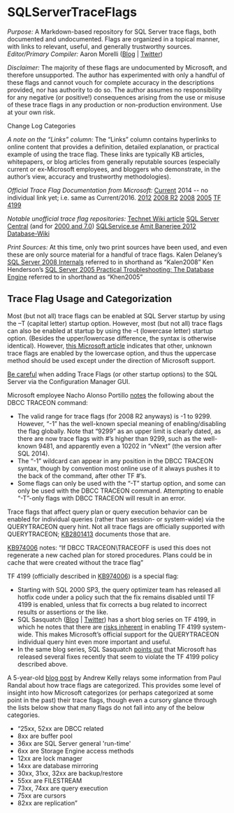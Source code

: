 # SQLServerTraceFlags

*Purpose:* A Markdown-based repository for SQL Server trace flags, both documented and undocumented. Flags are organized in a topical manner, with links to relevant, useful, and generally trustworthy sources.
*Editor/Primary Compiler:* Aaron Morelli ([Blog](http://sqlcrossjoin.wordpress.com/) | [Twitter](https://twitter.com/sqlcrossjoin))

*Disclaimer:* The majority of these flags are undocumented by Microsoft, and therefore unsupported. The author has experimented with only a handful of these flags and cannot vouch for complete accuracy in the descriptions provided, nor has authority to do so. The author assumes no responsibility for any negative (or positive!) consequences arising from the use or misuse of these trace flags in any production or non-production environment. Use at your own risk.

Change Log
Categories

*A note on the “Links” column:*
The “Links” column contains hyperlinks to online content that provides a definition, detailed explanation, or practical example of using the trace flag. These links are typically KB articles, whitepapers, or blog articles from generally reputable sources (especially current or ex-Microsoft employees, and bloggers who demonstrate, in the author’s view, accuracy and trustworthy methodologies).

*Official Trace Flag Documentation from Microsoft:* 
[Current](http://technet.microsoft.com/en-us/library/ms188396.aspx)
2014 -- no individual link yet; i.e. same as Current/2016.
[2012](http://technet.microsoft.com/en-us/library/ms188396(v=sql.110).aspx)
[2008 R2](http://technet.microsoft.com/en-us/library/ms188396(v=sql.105).aspx)
[2008](http://technet.microsoft.com/en-us/library/ms188396(v=sql.100).aspx)
[2005](http://technet.microsoft.com/en-us/library/ms188396(v=sql.90).aspx)
[TF 4199](http://support.microsoft.com/kb/974006)

*Notable unofficial trace flag repositories:*
[Technet Wiki article](http://social.technet.microsoft.com/wiki/contents/articles/13105.trace-flags-in-sql-server.aspx)
[SQL Server Central](http://www.sqlservercentral.com/articles/trace+flags/70131/) (and for [2000 and 7.0](http://www.sqlservercentral.com/articles/Monitoring/traceflags/737/))
[SQLService.se](http://sqlservice.se/sv/start/blogg/updated-microsoft-sql-server-trace-flag-list.aspx)
[Amit Banerjee 2012](http://troubleshootingsql.com/2014/01/20/sql-server-2012-trace-flags/)
[Database-Wiki](http://database-wiki.com/2012/10/20/documented-sql-server-trace-flags-use-them-cautiously/)

*Print Sources:*
At this time, only two print sources have been used, and even these are only source material for a handful of trace flags. 
Kalen Delaney’s [SQL Server 2008 Internals](https://www.amazon.com/Microsoft%C2%AE-Server%C2%AE-Internals-Developer-Reference/dp/0735626243/ref=sr_1_2?ie=UTF8&qid=1477503776&sr=8-2&keywords=Kalen+Delaney+2008) referred to in shorthand as “Kalen2008”
Ken Henderson’s [SQL Server 2005 Practical Troubleshooting: The Database Engine](https://www.amazon.com/SQL-Server-2005-Practical-Troubleshooting/dp/0321447743/ref=sr_1_1?ie=UTF8&qid=1477503810&sr=8-1&keywords=Ken+Henderson+2005) referred to in shorthand as “Khen2005”

## Trace Flag Usage and Categorization
Most (but not all) trace flags can be enabled at SQL Server startup by using the –T (capital letter) startup option. However, most (but not all) trace flags can also be enabled at startup by using the –t (lowercase letter) startup option. (Besides the upper/lowercase difference, the syntax is otherwise identical). However, [this Microsoft article](http://technet.microsoft.com/en-us/library/ms190737.aspx) indicates that other, unknown trace flags are enabled by the lowercase option, and thus the uppercase method should be used except under the direction of Microsoft support.

[Be careful](http://blogs.msdn.com/b/psssql/archive/2010/02/19/did-you-start-your-sql-server-engine-correctly.aspx) when adding Trace Flags (or other startup options) to the SQL Server via the Configuration Manager GUI.

Microsoft employee Nacho Alonso Portillo [notes](http://blogs.msdn.com/b/ialonso/archive/2011/12/05/what-is-the-expected-behavior-from-an-attempt-to-enable-a-trace-flag-which-is-not-defined-in-the-targeted-version-of-the-product.aspx) the following about the DBCC TRACEON command:
- The valid range for trace flags (for 2008 R2 anyways) is -1 to 9299. However, “-1” has the well-known special meaning of enabling/disabling the flag globally. Note that “9299” as an upper limit is clearly dated, as there are now trace flags with #’s higher than 9299, such as the well-known 9481, and apparently even a 10202 in “vNext” (the version after SQL 2014).
- The “-1” wildcard can appear in any position in the DBCC TRACEON syntax, though by convention most online use of it always pushes it to the back of the command, after other TF #’s.
- Some flags can only be used with the “-T” startup option, and some can only be used with the DBCC TRACEON command. Attempting to enable “-T”-only flags with DBCC TRACEON will result in an error.

Trace flags that affect query plan or query execution behavior can be enabled for individual queries (rather than session- or system-wide) via the QUERYTRACEON query hint. Not all trace flags are officially supported with QUERYTRACEON; [KB2801413](http://support.microsoft.com/kb/2801413/en-us) documents those that are.

[KB974006](http://support.microsoft.com/kb/974006/en-us) notes: “If DBCC TRACEON\TRACEOFF is used this does not regenerate a new cached plan for stored procedures. Plans could be in cache that were created without the trace flag”

TF 4199 (officially described in [KB974006](http://support.microsoft.com/kb/974006/en-us)) is a special flag:
- Starting with SQL 2000 SP3, the query optimizer team has released all hotfix code under a policy such that the fix remains disabled until TF 4199 is enabled, unless that fix corrects a bug related to incorrect results or assertions or the like. 
- SQL Sasquatch ([Blog](http://sql-sasquatch.blogspot.com/) | [Twitter](https://twitter.com/sql_handle)) has a short blog series on TF 4199, in which he notes that there are [risks inherent](http://sql-sasquatch.blogspot.com/2014/01/trace-flag-4199-complex-risk-assessment.html) in enabling TF 4199 system-wide. This makes Microsoft’s official support for the QUERYTRACEON individual query hint even more important and useful.
- In the same blog series, SQL Sasquatch [points out](http://sql-sasquatch.blogspot.com/2014/01/trace-flag-4199-complex-risk-assessment_6.html) that Microsoft has released several fixes recently that seem to violate the TF 4199 policy described above.

A 5-year-old [blog post](http://sqlblog.com/blogs/andrew_kelly/archive/2009/06/21/trace-flag-groupings.aspx) by Andrew Kelly relays some information from Paul Randal about how trace flags are categorized. This provides some level of insight into how Microsoft categorizes (or perhaps categorized at some point in the past) their trace flags, though even a cursory glance through the lists below show that many flags do not fall into any of the below categories.
- “25xx, 52xx are DBCC related 
- 8xx are buffer pool 
- 36xx are SQL Server general 'run-time' 
- 6xx are Storage Engine access methods 
- 12xx are lock manager 
- 14xx are database mirroring 
- 30xx, 31xx, 32xx are backup/restore 
- 55xx are FILESTREAM 
- 73xx, 74xx are query execution 
- 75xx are cursors 
- 82xx are replication”


